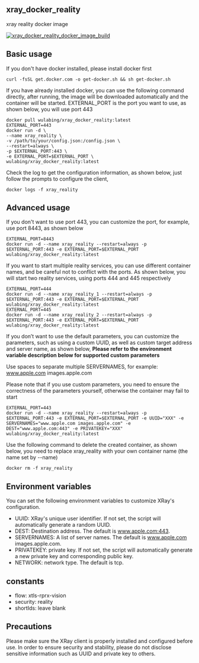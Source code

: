 ## xray_docker_reality
xray reality docker image

[![xray_docker_reality_docker_image_build](https://github.com/ali4heydari/dockerized-xray/actions/workflows/dockerized-xray.yml/badge.svg)](https://github.com/ali4heydari/dockerized-xray/actions/workflows/dockerized-xray.yml)

## Basic usage
If you don't have docker installed, please install docker first

```
curl -fsSL get.docker.com -o get-docker.sh && sh get-docker.sh
```

If you have already installed docker, you can use the following command directly, after running, the image will be downloaded automatically and the container will be started.
EXTERNAL_PORT is the port you want to use, as shown below, you will use port 443

```
docker pull wulabing/xray_docker_reality:latest
EXTERNAL_PORT=443
docker run -d \
--name xray_reality \
-v /path/to/your/config.json:/config.json \
--restart=always \
-p $EXTERNAL_PORT:443 \
-e EXTERNAL_PORT=$EXTERNAL_PORT \
wulabing/xray_docker_reality:latest
```

Check the log to get the configuration information, as shown below, just follow the prompts to configure the client,

```
docker logs -f xray_reality
```

## Advanced usage

If you don't want to use port 443, you can customize the port, for example, use port 8443, as shown below

```
EXTERNAL_PORT=8443
docker run -d --name xray_reality --restart=always -p $EXTERNAL_PORT:443 -e EXTERNAL_PORT=$EXTERNAL_PORT wulabing/xray_docker_reality:latest
```

If you want to start multiple reality services, you can use different container names, and be careful not to conflict with the ports. As shown below, you will start two reality services, using ports 444 and 445 respectively

```
EXTERNAL_PORT=444
docker run -d --name xray_reality_1 --restart=always -p $EXTERNAL_PORT:443 -e EXTERNAL_PORT=$EXTERNAL_PORT wulabing/xray_docker_reality:latest
EXTERNAL_PORT=445
docker run -d --name xray_reality_2 --restart=always -p $EXTERNAL_PORT:443 -e EXTERNAL_PORT=$EXTERNAL_PORT wulabing/xray_docker_reality:latest
```

If you don’t want to use the default parameters, you can customize the parameters, such as using a custom UUID, as well as custom target address and server name, as shown below, **Please refer to the environment variable description below for supported custom parameters**

Use spaces to separate multiple SERVERNAMES, for example: www.apple.com images.apple.com

Please note that if you use custom parameters, you need to ensure the correctness of the parameters yourself, otherwise the container may fail to start
```
EXTERNAL_PORT=443
docker run -d --name xray_reality --restart=always -p $EXTERNAL_PORT:443 -e EXTERNAL_PORT=$EXTERNAL_PORT -e UUID="XXX" -e SERVERNAMES="www.apple.com images.apple.com" -e DEST="www.apple.com:443" -e PRIVATEKEY="XXX" wulabing/xray_docker_reality:latest
```

Use the following command to delete the created container, as shown below, you need to replace xray_reality with your own container name (the name set by --name)

```
docker rm -f xray_reality
```


## Environment variables
You can set the following environment variables to customize XRay's configuration.
* UUID: XRay's unique user identifier. If not set, the script will automatically generate a random UUID.
* DEST: Destination address. The default is www.apple.com:443.
* SERVERNAMES: A list of server names. The default is www.apple.com images.apple.com.
* PRIVATEKEY: private key. If not set, the script will automatically generate a new private key and corresponding public key.
* NETWORK: network type. The default is tcp.

## constants
* flow: xtls-rprx-vision
* security: reality
* shortIds: leave blank

## Precautions
Please make sure the XRay client is properly installed and configured before use.
In order to ensure security and stability, please do not disclose sensitive information such as UUID and private key to others.